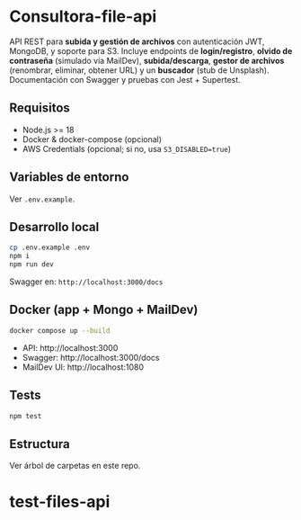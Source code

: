 # Consultora-file-api

API REST para **subida y gestión de archivos** con autenticación JWT, MongoDB, y soporte para S3.
Incluye endpoints de **login/registro**, **olvido de contraseña** (simulado vía MailDev), **subida/descarga**,
**gestor de archivos** (renombrar, eliminar, obtener URL) y un **buscador** (stub de Unsplash).
Documentación con Swagger y pruebas con Jest + Supertest.

## Requisitos
- Node.js >= 18
- Docker & docker-compose (opcional)
- AWS Credentials (opcional; si no, usa `S3_DISABLED=true`)

## Variables de entorno
Ver `.env.example`.

## Desarrollo local
```bash
cp .env.example .env
npm i
npm run dev
```
Swagger en: `http://localhost:3000/docs`

## Docker (app + Mongo + MailDev)
```bash
docker compose up --build
```
- API: http://localhost:3000
- Swagger: http://localhost:3000/docs
- MailDev UI: http://localhost:1080

## Tests
```bash
npm test
```

## Estructura
Ver árbol de carpetas en este repo.
# test-files-api
